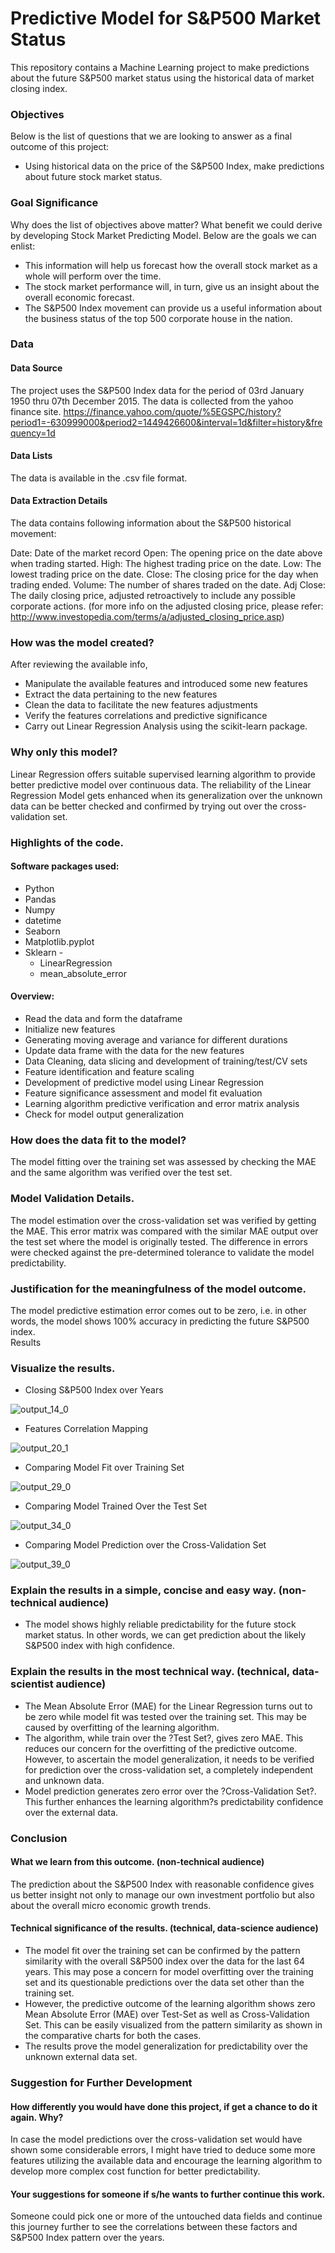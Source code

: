 # Predictive Model for S&P500 Market Status
This repository contains a Machine Learning project to make predictions about the future S&amp;P500 market status using the historical data of market closing index.

### Objectives

Below is the list of questions that we are looking to answer as a final outcome of this project:

* Using historical data on the price of the S&P500 Index, make predictions about future stock market status.

### Goal Significance

Why does the list of objectives above matter? What benefit we could derive by developing Stock Market Predicting Model. Below are the goals we can enlist: 

* This information will help us forecast how the overall stock market as a whole will perform over the time. 
* The stock market performance will, in turn, give us an insight about the overall economic forecast.
* The S&P500 Index movement can provide us a useful information about the business status of the top 500 corporate house in the nation. 

### Data

#### Data Source

The project uses the S&P500 Index data for the period of 03rd January 1950 thru 07th December 2015. The data is collected from the yahoo finance site. 
https://finance.yahoo.com/quote/%5EGSPC/history?period1=-630999000&period2=1449426600&interval=1d&filter=history&frequency=1d

#### Data Lists

The data is available in the .csv file format. 

#### Data Extraction Details

The data contains following information about the S&P500 historical movement:

Date: 	Date of the market record 
Open: 	The opening price on the date above when trading started.
High: 	The highest trading price on the date.
Low: 	The lowest trading price on the date.
Close: 	The closing price for the day when trading ended.
Volume: 	The number of shares traded on the date.
Adj Close: The daily closing price, adjusted retroactively to include any possible corporate actions. 
(for more info on the adjusted closing price, please refer: http://www.investopedia.com/terms/a/adjusted_closing_price.asp)

### How was the model created?

After reviewing the available info, 

* Manipulate the available features and introduced some new features 
* Extract the data pertaining to the new features 
* Clean the data to facilitate the new features adjustments
* Verify the features correlations and predictive significance
* Carry out Linear Regression Analysis using the scikit-learn package.

### Why only this model? 

Linear Regression offers suitable supervised learning algorithm to provide better predictive model over continuous data. The reliability of the Linear Regression Model gets enhanced when its generalization over the unknown data can be better checked and confirmed by trying out over the cross-validation set. 

### Highlights of the code. 

#### Software packages used:  

* Python
* Pandas
* Numpy
* datetime
* Seaborn
* Matplotlib.pyplot
* Sklearn - 
	* LinearRegression
	* mean_absolute_error

#### Overview:

* Read the data and form the dataframe
* Initialize new features
* Generating moving average and variance for different durations
* Update data frame with the data for the new features
* Data Cleaning, data slicing and development of training/test/CV sets
* Feature identification and feature scaling 
* Development of predictive model using Linear Regression
* Feature significance assessment and model fit evaluation
* Learning algorithm predictive verification and error matrix analysis
* Check for model output generalization

### How does the data fit to the model? 

The model fitting over the training set was assessed by checking the MAE and the same algorithm was verified over the test set.

### Model Validation Details. 
		
The model estimation over the cross-validation set was verified by getting the MAE. This error matrix was compared with the similar MAE output over the test set where the model is originally tested. The difference in errors were checked against the pre-determined tolerance to validate the model predictability. 

### Justification for the meaningfulness of the model outcome. 

The model predictive estimation error comes out to be zero, i.e. in other words, the model shows 100% accuracy in predicting the future S&P500 index.	
Results
	
### Visualize the results.

* Closing S&P500 Index over Years

![output_14_0](https://user-images.githubusercontent.com/33802087/40487706-9eeb7d72-5f82-11e8-8ede-80e422262205.png)

* Features Correlation Mapping

![output_20_1](https://user-images.githubusercontent.com/33802087/40487707-9f5baf2a-5f82-11e8-8c7b-c8f50285a462.png)

* Comparing Model Fit over Training Set

![output_29_0](https://user-images.githubusercontent.com/33802087/40487709-9f9e11e4-5f82-11e8-9f8e-665223859c12.png)

* Comparing Model Trained Over the Test Set

![output_34_0](https://user-images.githubusercontent.com/33802087/40487710-9fdf64b4-5f82-11e8-9951-490db5159c9a.png)

* Comparing Model Prediction over the Cross-Validation Set

![output_39_0](https://user-images.githubusercontent.com/33802087/40487711-a0279978-5f82-11e8-9ce8-f17c62ef8dae.png)


### Explain the results in a simple, concise and easy way. (non-technical audience)

* The model shows highly reliable predictability for the future stock market status. In other words, we can get prediction about the likely S&P500 index with high confidence. 

### Explain the results in the most technical way. (technical, data-scientist audience)

* The Mean Absolute Error (MAE) for the Linear Regression turns out to be zero while model fit was tested over the training set. This may be caused by overfitting of the learning algorithm. 
* The algorithm, while train over the ?Test Set?, gives zero MAE. This reduces our concern for the overfitting of the predictive outcome. However, to ascertain the model generalization, it needs to be verified for prediction over the cross-validation set, a completely independent and unknown data. 
* Model prediction generates zero error over the ?Cross-Validation Set?. This further enhances the learning algorithm?s predictability confidence over the external data. 

### Conclusion
	
#### What we learn from this outcome. (non-technical audience)

The prediction about the S&P500 Index with reasonable confidence gives us better insight not only to manage our own investment portfolio but also about the overall micro economic growth trends. 

#### Technical significance of the results. (technical, data-science audience)

* The model fit over the training set can be confirmed by the pattern similarity with the overall S&P500 index over the data for the last 64 years. This may pose a concern for model overfitting over the training set and its questionable predictions over the data set other than the training set.
* However, the predictive outcome of the learning algorithm shows zero Mean Absolute Error (MAE) over Test-Set as well as Cross-Validation Set. This can be easily visualized from the pattern similarity as shown in the comparative charts for both the cases.
* The results prove the model generalization for predictability over the unknown external data set.

### Suggestion for Further Development

#### How differently you would have done this project, if get a chance to do it again. Why?
In case the model predictions over the cross-validation set would have shown some considerable errors, I might have tried to deduce some more features utilizing the available data and encourage the learning algorithm to develop more complex cost function for better predictability. 
	
#### Your suggestions for someone if s/he wants to further continue this work. 
Someone could pick one or more of the untouched data fields and continue this journey further to see the correlations between these factors and S&P500 Index pattern over the years.

